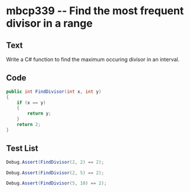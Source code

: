 # mbcp339 -- Find the most frequent divisor in a range

## Text

Write a C# function to find the maximum occuring divisor in an interval.

## Code

```csharp
public int FindDivisor(int x, int y)  
{  
    if (x == y)  
    {  
        return y;  
    }  
    return 2;  
}
```

## Test List

```csharp
Debug.Assert(FindDivisor(2, 2) == 2);
```

```csharp
Debug.Assert(FindDivisor(2, 5) == 2);
```

```csharp
Debug.Assert(FindDivisor(5, 10) == 2);
```
